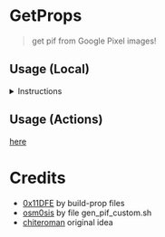 # GetProps 
> get pif from Google Pixel images!

## Usage (Local)
<details>
<summary>Instructions</summary>

### Requirements (preferably)
- Ubuntu 20+

1. Install packages dos2unix python3 python3-pip
```
apt install dos2unix python3 python3-pip
```

3. Install protobuf
```bash
pip install --upgrade pip
pip3 install -Iv protobuf==3.20.3
```
3. Make executable all script, run:
```
chmod +x *.sh
```

4. Download last ota _device_name_, run:
```
./download_last_ota_build.sh device_name
```

5. Extract Image and build.prop, run:
```
./extract_images.sh
```

6. Get your custom_pif.json
```
./gen_custom_pif.sh json your_build.prop
```

</details>

## Usage (Actions)
[here](https://github.com/whyakari/getProps/actions)

# Credits
- [0x11DFE](https://github.com/Pixel-Props) by build-prop files
- [osm0sis](https://github.com/osm0sis) by file gen_pif_custom.sh
- [chiteroman](https://github.com/chiteroman) original idea
